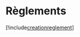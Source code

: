 # Règlements

[!include[creationreglement](reglements.creationreglement.autogen.md)]




































